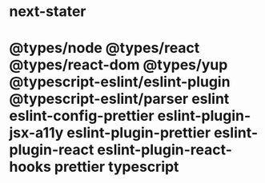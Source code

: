 # next-stater


# @types/node @types/react @types/react-dom @types/yup @typescript-eslint/eslint-plugin @typescript-eslint/parser eslint eslint-config-prettier eslint-plugin-jsx-a11y eslint-plugin-prettier eslint-plugin-react eslint-plugin-react-hooks prettier typescript